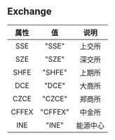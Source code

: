 ## Exchange

|         属性         |          值           |     说明     |
| :------------------: | :---------------------: | :----------: |
| SSE  | "SSE" | 上交所  |
| SZE  | "SZE" | 深交所  |
| SHFE  | "SHFE" | 上期所  |
| DCE  | "DCE" | 大商所  |
| CZCE  | "CZCE" | 郑商所  |
| CFFEX  | "CFFEX" | 中金所  |
| INE  | "INE" | 能源中心  |

